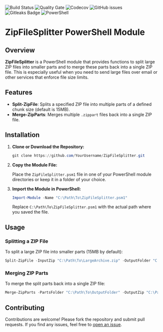 ![Build Status](https://github.com/PPadgett/ZipFileSplitter/actions/workflows/Pipeline.yml/badge.svg?branch=main)
![Quality Gate](https://sonarcloud.io/api/project_badges/measure?project=PPadgett_ZipFileSplitter&metric=alert_status)
![Codecov](https://img.shields.io/codecov/c/github/PPadgett/ZipFileSplitter.svg)
![GitHub issues](https://img.shields.io/github/issues/PPadgett/ZipFileSplitter.svg)
![Gitleaks Badge](https://img.shields.io/badge/Protected%20by-Gitleaks-blue?style=flat)
![PowerShell](https://img.shields.io/badge/PowerShell-Module-blue)

# ZipFileSplitter PowerShell Module

## Overview

**ZipFileSplitter** is a PowerShell module that provides functions to split large ZIP files into smaller parts and to merge these parts back into a single ZIP file. This is especially useful when you need to send large files over email or other services that enforce file size limits.

## Features

- **Split-ZipFile**: Splits a specified ZIP file into multiple parts of a defined chunk size (default is 15MB).
- **Merge-ZipParts**: Merges multiple `.zippart` files back into a single ZIP file.

## Installation

1. **Clone or Download the Repository:**

   ```powershell
   git clone https://github.com/YourUsername/ZipFileSplitter.git
   ```

2. **Copy the Module File:**

   Place the `ZipFileSplitter.psm1` file in one of your PowerShell module directories or keep it in a folder of your choice.

3. **Import the Module in PowerShell:**

   ```powershell
   Import-Module -Name "C:\Path\To\ZipFileSplitter.psm1"
   ```

   Replace `C:\Path\To\ZipFileSplitter.psm1` with the actual path where you saved the file.

## Usage

### Splitting a ZIP File

To split a large ZIP file into smaller parts (15MB by default):

```powershell
Split-ZipFile -InputZip "C:\Path\To\LargeArchive.zip" -OutputFolder "C:\Path\To\OutputFolder" -ChunkSize 15728640
```

### Merging ZIP Parts

To merge the split parts back into a single ZIP file:

```powershell
Merge-ZipParts -PartsFolder "C:\Path\To\OutputFolder" -OutputZip "C:\Path\To\MergedArchive.zip"
```

## Contributing

Contributions are welcome! Please fork the repository and submit pull requests. If you find any issues, feel free to [open an issue](https://github.com/YourUsername/ZipFileSplitter/issues).
